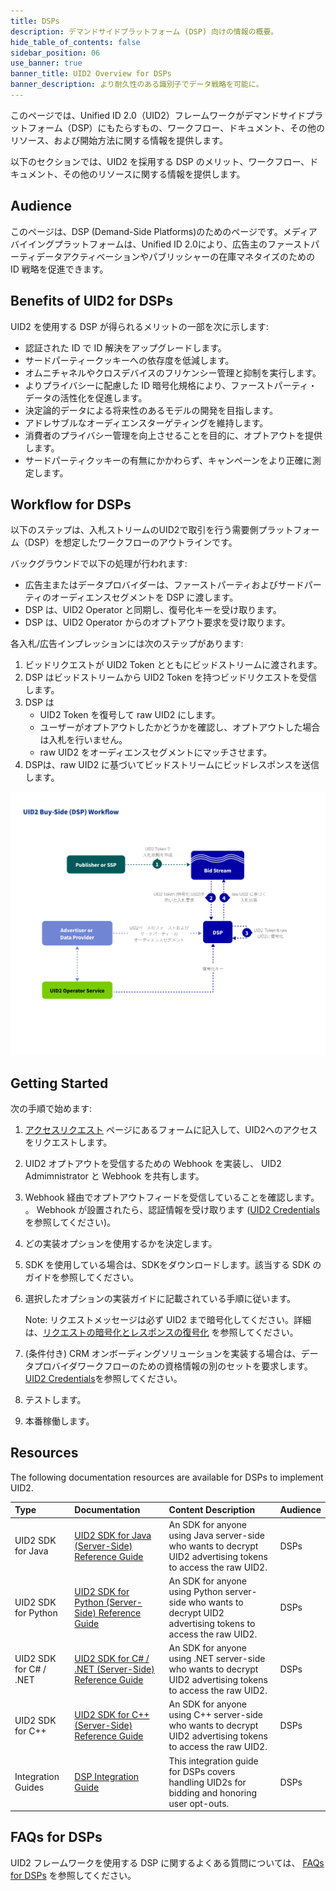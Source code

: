```yaml
---
title: DSPs
description: デマンドサイドプラットフォーム (DSP) 向けの情報の概要。
hide_table_of_contents: false
sidebar_position: 06
use_banner: true
banner_title: UID2 Overview for DSPs
banner_description: より耐久性のある識別子でデータ戦略を可能に。
---
```


このページでは、Unified ID 2.0（UID2）フレームワークがデマンドサイドプラットフォーム（DSP）にもたらすもの、ワークフロー、ドキュメント、その他のリソース、および開始方法に関する情報を提供します。

以下のセクションでは、UID2 を採用する DSP のメリット、ワークフロー、ドキュメント、その他のリソースに関する情報を提供します。

## Audience

このページは、DSP (Demand-Side Platforms)のためのページです。メディアバイイングプラットフォームは、Unified ID 2.0により、広告主のファーストパーティデータアクティベーションやパブリッシャーの在庫マネタイズのための ID 戦略を促進できます。

## Benefits of UID2 for DSPs

UID2 を使用する DSP が得られるメリットの一部を次に示します:
- 認証された ID で ID 解決をアップグレードします。
- サードパーティークッキーへの依存度を低減します。
- オムニチャネルやクロスデバイスのフリケンシー管理と抑制を実行します。
- よりプライバシーに配慮した ID 暗号化規格により、ファーストパーティ・データの活性化を促進します。
- 決定論的データによる将来性のあるモデルの開発を目指します。
- アドレサブルなオーディエンスターゲティングを維持します。
- 消費者のプライバシー管理を向上させることを目的に、オプトアウトを提供します。
- サードパーティクッキーの有無にかかわらず、キャンペーンをより正確に測定します。

## Workflow for DSPs

以下のステップは、入札ストリームのUID2で取引を行う需要側プラットフォーム（DSP）を想定したワークフローのアウトラインです。

バックグラウンドで以下の処理が行われます:
- 広告主またはデータプロバイダーは、ファーストパーティおよびサードパーティのオーディエンスセグメントを DSP に渡します。
- DSP は、UID2 Operator と同期し、復号化キーを受け取ります。
- DSP は、UID2 Operator からのオプトアウト要求を受け取ります。

各入札/広告インプレッションには次のステップがあります:

1. ビッドリクエストが UID2 Token とともにビッドストリームに渡されます。
2. DSP はビッドストリームから UID2 Token を持つビッドリクエストを受信します。
3. DSP は
   - UID2 Token を復号して raw UID2 にします。
   - ユーザーがオプトアウトしたかどうかを確認し、オプトアウトした場合は入札を行いません。
   - raw UID2 をオーディエンスセグメントにマッチさせます。
4. DSPは、raw UID2 に基づいてビッドストリームにビッドレスポンスを送信します。

![Buy-Side Workflow](images/UID2BuySIdeDSPWorkflow.jpg)

## Getting Started

次の手順で始めます:

1. [アクセスリクエスト](/request-access) ページにあるフォームに記入して、UID2へのアクセスをリクエストします。
2. UID2 オプトアウトを受信するための Webhook を実装し、
UID2 Admimnistrator と Webhook を共有します。
3. Webhook 経由でオプトアウトフィードを受信していることを確認します。<br/>。
    Webhook が設置されたら、認証情報を受け取ります ([UID2 Credentials](../getting-started/gs-credentials.md) を参照してください)。
4. どの実装オプションを使用するかを決定します。
5. SDK を使用している場合は、SDKをダウンロードします。該当する SDK のガイドを参照してください。
6. 選択したオプションの実装ガイドに記載されている手順に従います。

     Note: リクエストメッセージは必ず UID2 まで暗号化してください。詳細は、[リクエストの暗号化とレスポンスの復号化](../getting-started/gs-encryption-decryption.md) を参照してください。
7. (条件付き) CRM オンボーディングソリューションを実装する場合は、データプロバイダワークフローのための資格情報の別のセットを要求します。[UID2 Credentials](../getting-started/gs-credentials.md)を参照してください。
8. テストします。
9. 本番稼働します。

## Resources

The following documentation resources are available for DSPs to implement UID2.

| Type| Documentation | Content Description | Audience |
| :--- | :--- | :--- | :--- |
|UID2 SDK for Java | [UID2 SDK for Java (Server-Side) Reference Guide](../sdks/uid2-sdk-ref-java.md) | An SDK for anyone using Java server-side who wants to decrypt UID2 advertising tokens to access the raw UID2.| DSPs |
|UID2 SDK for Python | [UID2 SDK for Python (Server-Side) Reference Guide](../sdks/uid2-sdk-ref-python.md) | An SDK for anyone using Python server-side who wants to decrypt UID2 advertising tokens to access the raw UID2.| DSPs |
|UID2 SDK for C# / .NET | [UID2 SDK for C# / .NET (Server-Side) Reference Guide](../sdks/uid2-sdk-ref-csharp-dotnet.md) | An SDK for anyone using .NET server-side who wants to decrypt UID2 advertising tokens to access the raw UID2.| DSPs |
|UID2 SDK for C++ | [UID2 SDK for C++ (Server-Side) Reference Guide](../sdks/uid2-sdk-ref-cplusplus.md) | An SDK for anyone using C++ server-side who wants to decrypt UID2 advertising tokens to access the raw UID2.| DSPs |
| Integration Guides | [DSP Integration Guide](../guides/dsp-guide.md) | This integration guide for DSPs covers handling UID2s for bidding and honoring user opt-outs. | DSPs |

<!-- ## Integration Requirements
To integrate with UID2 to receive UID2s from brands (as first-party data) and data providers (as third-party data) and leverage them to inform bidding on UID2s in the bid stream, the buy-side participants must meet the following requirements:
- Accept data in the form of UID2s
- Bid on data in the form of UID2s
- Build a webhook for honoring opt-out requests
- Sync encryption keys daily with the UID2 Administrator
For details, see [DSP Integration Guide](../guides/dsp-guide.md).
Optionally, if DSPs want to generate UID2s themselves from DII, they can also follow the [Third-Party Data Provider Workflow](overview-data-providers.md#workflow-for-data-providers). -->

## FAQs for DSPs

UID2 フレームワークを使用する DSP に関するよくある質問については、 [FAQs for DSPs](../getting-started/gs-faqs.md#faqs-for-dsps) を参照してください。